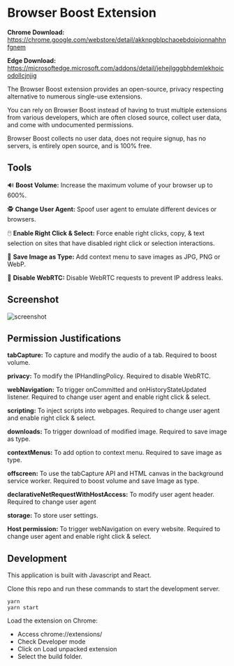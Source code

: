 # Browser Boost Extension

**Chrome Download:** https://chrome.google.com/webstore/detail/akknpgblpchaoebdoiojonnahhnfgnem

**Edge Download:** https://microsoftedge.microsoft.com/addons/detail/jehejlgggbhdemlekhoicodollcjnjig


The Browser Boost extension provides an open-source, privacy respecting alternative to numerous single-use extensions.

You can rely on Browser Boost instead of having to trust multiple extensions from various developers, which are often closed source, collect user data, and come with undocumented permissions.

Browser Boost collects no user data, does not require signup, has no servers, is entirely open source, and is 100% free.

## Tools

🔊 **Boost Volume:** Increase the maximum volume of your browser up to 600%.

🕵️ **Change User Agent:** Spoof user agent to emulate different devices or browsers.

🖱️ **Enable Right Click & Select:** Force enable right clicks, copy, & text selection on sites that have disabled right click or selection interactions.

💾 **Save Image as Type:** Add context menu to save images as JPG, PNG or WebP.

💬 **Disable WebRTC:** Disable WebRTC requests to prevent IP address leaks.

## Screenshot

![screenshot](https://raw.githubusercontent.com/BrowserBoost/extension/master/promo/screenshot2.png)

## Permission Justifications

**tabCapture:** To capture and modify the audio of a tab. Required to boost volume. 

**privacy:** To modify the IPHandlingPolicy. Required to disable WebRTC.

**webNavigation:** To trigger onCommitted and onHistoryStateUpdated listener. Required to change user agent and enable right click & select. 

**scripting:** To inject scripts into webpages. Required to change user agent and enable right click & select. 

**downloads:** To trigger download of modified image. Required to save image as type.

**contextMenus:** To add option to context menu. Required to save image as type.

**offscreen:** To use the tabCapture API and HTML canvas in the background service worker. Required to boost volume and save Image as type. 

**declarativeNetRequestWithHostAccess:** To modify user agent header. Required to change user agent

**storage:** To store user settings.

**Host permission:** To trigger webNavigation on every website. Required to change user agent and enable right click & select. 

## Development

This application is built with Javascript and React.

Clone this repo and run these commands to start the development server.

```
yarn
yarn start
```

Load the extension on Chrome:

- Access chrome://extensions/
- Check Developer mode
- Click on Load unpacked extension
- Select the build folder.
